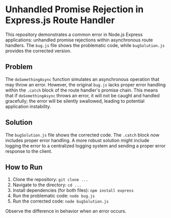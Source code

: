 # Unhandled Promise Rejection in Express.js Route Handler

This repository demonstrates a common error in Node.js Express applications:  unhandled promise rejections within asynchronous route handlers.  The `bug.js` file shows the problematic code, while `bugSolution.js` provides the corrected version.

## Problem

The `doSomethingAsync` function simulates an asynchronous operation that may throw an error.  However, the original `bug.js` lacks proper error handling within the `.catch` block of the route handler's promise chain.  This means that if `doSomethingAsync` throws an error, it will not be caught and handled gracefully; the error will be silently swallowed, leading to potential application instability.

## Solution

The `bugSolution.js` file shows the corrected code. The `.catch` block now includes proper error handling.  A more robust solution might include logging the error to a centralized logging system and sending a proper error response to the client.

## How to Run

1. Clone the repository: `git clone ...`
2. Navigate to the directory: `cd ...`
3. Install dependencies (for both files): `npm install express`
4. Run the problematic code: `node bug.js`
5. Run the corrected code: `node bugSolution.js`

Observe the difference in behavior when an error occurs.